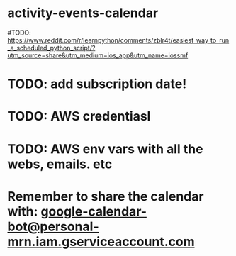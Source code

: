 # activity-events-calendar

#TODO: https://www.reddit.com/r/learnpython/comments/zblr4t/easiest_way_to_run_a_scheduled_python_script/?utm_source=share&utm_medium=ios_app&utm_name=iossmf

# TODO: add subscription date!
# TODO: AWS credentiasl
# TODO: AWS env vars with all the webs, emails. etc
# Remember to share the calendar with: 	google-calendar-bot@personal-mrn.iam.gserviceaccount.com